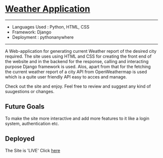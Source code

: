 # [Weather Application](http://bg007.pythonanywhere.com/)

_______________________________________________________________________________________________________________________________
- Languages Used : Python, HTML, CSS
- Framework: Django
- Deployment : pythonanywhere
_______________________________________________________________________________________________________________________________

A Web-application for generating current Weather report of the desired city required. The site uses using HTML and CSS for creating the front end of the website and in the backend for the response,  calling and interacting purpose Django framework is used. Alos, apart from that for the fetching the current weather report of a city  API from OpenWeathermap is used which is a quite user friendly API easy to acces and manage.

Check out the site and enjoy. Feel free to review and suggest any kind of suugestions or changes.


## Future Goals 
To make the site more interactive and add more features to it like a login system, authentication etc.

 
## Deployed 
The Site is 'LIVE' Click [here](http://bg007.pythonanywhere.com/)
